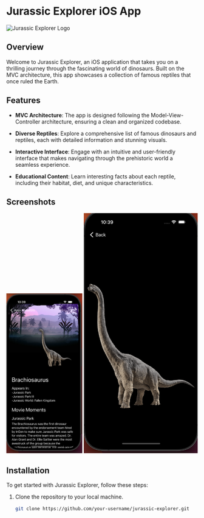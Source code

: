 # Jurassic Explorer iOS App

![Jurassic Explorer Logo](link-to-logo.png)

## Overview

Welcome to Jurassic Explorer, an iOS application that takes you on a thrilling journey through the fascinating world of dinosaurs. Built on the MVC architecture, this app showcases a collection of famous reptiles that once ruled the Earth.

## Features

- **MVC Architecture**: The app is designed following the Model-View-Controller architecture, ensuring a clean and organized codebase.

- **Diverse Reptiles**: Explore a comprehensive list of famous dinosaurs and reptiles, each with detailed information and stunning visuals.

- **Interactive Interface**: Engage with an intuitive and user-friendly interface that makes navigating through the prehistoric world a seamless experience.

- **Educational Content**: Learn interesting facts about each reptile, including their habitat, diet, and unique characteristics.

## Screenshots



<img src="https://github.com/Kenway-web/Jurassic-Park-/blob/main/JP%20Predators/Assets.xcassets/jpdinodetail.imageset/jpdinodetail.png" width="200"/> <img src="https://github.com/Kenway-web/Jurassic-Park-/blob/main/JP%20Predators/Assets.xcassets/jpdinoimage.imageset/jpdinoimage.png" width="300"/>

## Installation

To get started with Jurassic Explorer, follow these steps:

1. Clone the repository to your local machine.
   ```bash
   git clone https://github.com/your-username/jurassic-explorer.git
